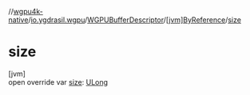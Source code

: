 //[wgpu4k-native](../../../../index.md)/[io.ygdrasil.wgpu](../../index.md)/[WGPUBufferDescriptor](../index.md)/[[jvm]ByReference](index.md)/[size](size.md)

# size

[jvm]\
open override var [size](size.md): [ULong](https://kotlinlang.org/api/core/kotlin-stdlib/kotlin/-u-long/index.html)